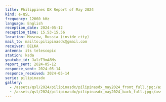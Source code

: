 ```yaml
---
title: Philippines DX Report of May 2024
kind: e-QSL
frequency: 12060 kHz
language: English
reception_date: 2024-05-12
reception_time: 15.53-15.56
location: Moscow, Russia (inside city)
mail_to: mailto:pilipinasdx@gmail.com
receiver: BELKA
antenna: its telescopic
station: ksda
youtube_id: JalzT9mA8Ms
report_sent: 2024-05-12
responce_sent: 2024-05-14
responce_received: 2024-05-14
serie: pilipinasdx
gallery:
  - /assets/qsl/2024/pilipinasdx/pilipinasdx_may2024_front_full.jpg:/assets/qsl/2024/pilipinasdx/pilipinasdx_may2024_front_small.jpg
  - /assets/qsl/2024/pilipinasdx/pilipinasdx_may2024_back_full.jpg:/assets/qsl/2024/pilipinasdx/pilipinasdx_may2024_back_small.jpg
---
```

